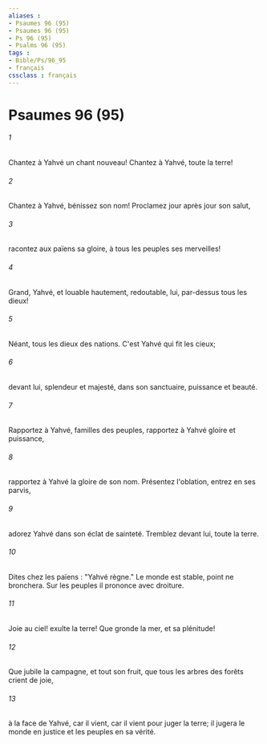 ```yaml
---
aliases : 
- Psaumes 96 (95)
- Psaumes 96 (95)
- Ps 96 (95)
- Psalms 96 (95)
tags : 
- Bible/Ps/96_95
- français
cssclass : français
---
```


# Psaumes 96 (95)

###### 1
Chantez à Yahvé un chant nouveau! Chantez à Yahvé, toute la terre!
###### 2
Chantez à Yahvé, bénissez son nom! Proclamez jour après jour son salut,
###### 3
racontez aux païens sa gloire, à tous les peuples ses merveilles!
###### 4
Grand, Yahvé, et louable hautement, redoutable, lui, par-dessus tous les dieux!
###### 5
Néant, tous les dieux des nations. C'est Yahvé qui fit les cieux;
###### 6
devant lui, splendeur et majesté, dans son sanctuaire, puissance et beauté.
###### 7
Rapportez à Yahvé, familles des peuples, rapportez à Yahvé gloire et puissance,
###### 8
rapportez à Yahvé la gloire de son nom. Présentez l'oblation, entrez en ses parvis,
###### 9
adorez Yahvé dans son éclat de sainteté. Tremblez devant lui, toute la terre.
###### 10
Dites chez les païens : "Yahvé règne." Le monde est stable, point ne bronchera. Sur les peuples il prononce avec droiture.
###### 11
Joie au ciel! exulte la terre! Que gronde la mer, et sa plénitude!
###### 12
Que jubile la campagne, et tout son fruit, que tous les arbres des forêts crient de joie,
###### 13
à la face de Yahvé, car il vient, car il vient pour juger la terre; il jugera le monde en justice et les peuples en sa vérité.
